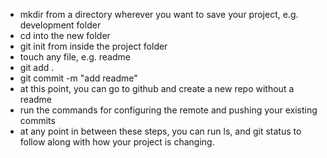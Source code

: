 - mkdir from a directory wherever you want to save your project, e.g. development folder
- cd into the new folder
- git init from inside the project folder
- touch any file, e.g. readme
- git add .
- git commit -m "add readme"
- at this point, you can go to github and create a new repo without a readme
- run the commands for configuring the remote and pushing your existing commits
- at any point in between these steps, you can run ls, and git status to follow along with how your project is changing.